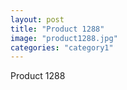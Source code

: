 ```yaml
---
layout: post
title: "Product 1288"
image: "product1288.jpg"
categories: "category1"
---
```

Product 1288

